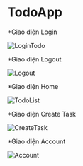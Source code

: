 # TodoApp

*Giao diện Login

![LoginTodo](https://github.com/Sinha2k/TodoApp/assets/93465305/a812fdd8-dd3f-4def-b772-8825962d9865)

*Giao diện Logout

![Logout](https://github.com/Sinha2k/TodoApp/assets/93465305/f82c4a79-6d39-4e41-9f8e-41e221060406)

*Giao diện Home

![TodoList](https://github.com/Sinha2k/TodoApp/assets/93465305/b518baab-ac2e-4126-9315-a036ec26961b)

*Giao diện Create Task

![CreateTask](https://github.com/Sinha2k/TodoApp/assets/93465305/3939884e-b4ee-4669-bfe1-f892905cfcf6)

*Giao diện Account

![Account](https://github.com/Sinha2k/TodoApp/assets/93465305/447739e5-69fc-44af-a605-265439f975c5)
